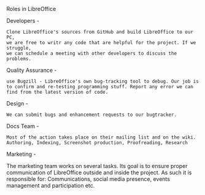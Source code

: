 Roles in LibreOffice

Developers -

	Clone LibreOffice's sources from GitHub and build LibreOffice to our PC,
	we are free to writr any code that are helpful for the project. If we struggle,
	we can schedule a meeting with other developers to discuss the problems.

Quality Assurance - 

	use Bugzill - LibreOffice's own bug-tracking tool to debug. Our job is to confirm and re-testing programming stuff. Report any error we can find from the latest version of code.

Design - 

	We can submit bugs and enhancement requests to our bugtracker.

Docs Team - 

	Most of the action takes place on their mailing list and on the wiki.
	Authoring, Indexing, Screenshot production, Proofreading, Research

Marketing - 

The marketing team works on several tasks. Its goal is to ensure proper communication of LibreOffice outside and inside the project. As such it is responsible for: Communications, social media presence, events management and participation etc.
